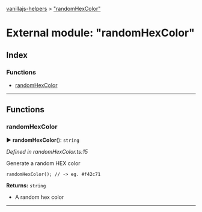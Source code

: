 [vanillajs-helpers](../README.md) > ["randomHexColor"](../modules/_randomhexcolor_.md)



# External module: "randomHexColor"

## Index

### Functions

* [randomHexColor](_randomhexcolor_.md#randomhexcolor)



---
## Functions
<a id="randomhexcolor"></a>

###  randomHexColor

► **randomHexColor**(): `string`



*Defined in randomHexColor.ts:15*



Generate a random HEX color

    randomHexColor(); // -> eg. #f42c71




**Returns:** `string`
- A random hex color






___



